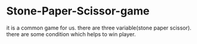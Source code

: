# Stone-Paper-Scissor-game
it is a common game for us. there are three variable(stone paper scissor). there are some condition which helps to win player.
